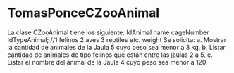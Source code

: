 # TomasPonceCZooAnimal

La clase CZooAnimal tiene los siguiente: 
                                     IdAnimal 
                                     name
                                     cageNumber
                                     IdTypeAnimal; //1 felinos 2 aves 3 reptiles etc.
                                     weight
Se solicita:
a.       Mostrar la cantidad de animales de la Jaula 5 cuyo peso sea menor a 3 kg.
b.       Listar cantidad de animales de tipo felinos que están entre las jaulas 2 a 5. 
c.       Listar el nombre del animal de la Jaula 4 cuyo peso sea menor a 120.
